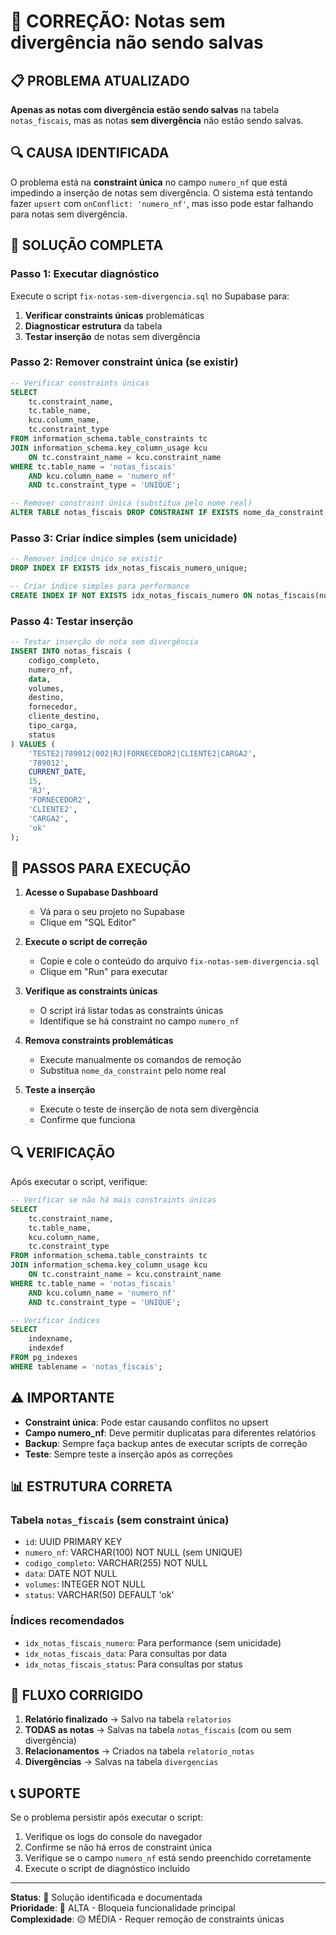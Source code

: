 # 🔧 CORREÇÃO: Notas sem divergência não sendo salvas

## 📋 PROBLEMA ATUALIZADO

**Apenas as notas com divergência estão sendo salvas** na tabela `notas_fiscais`, mas as notas **sem divergência** não estão sendo salvas.

## 🔍 CAUSA IDENTIFICADA

O problema está na **constraint única** no campo `numero_nf` que está impedindo a inserção de notas sem divergência. O sistema está tentando fazer `upsert` com `onConflict: 'numero_nf'`, mas isso pode estar falhando para notas sem divergência.

## 🚀 SOLUÇÃO COMPLETA

### Passo 1: Executar diagnóstico

Execute o script `fix-notas-sem-divergencia.sql` no Supabase para:

1. **Verificar constraints únicas** problemáticas
2. **Diagnosticar estrutura** da tabela
3. **Testar inserção** de notas sem divergência

### Passo 2: Remover constraint única (se existir)

```sql
-- Verificar constraints únicas
SELECT 
    tc.constraint_name,
    tc.table_name,
    kcu.column_name,
    tc.constraint_type
FROM information_schema.table_constraints tc
JOIN information_schema.key_column_usage kcu 
    ON tc.constraint_name = kcu.constraint_name
WHERE tc.table_name = 'notas_fiscais' 
    AND kcu.column_name = 'numero_nf'
    AND tc.constraint_type = 'UNIQUE';

-- Remover constraint única (substitua pelo nome real)
ALTER TABLE notas_fiscais DROP CONSTRAINT IF EXISTS nome_da_constraint;
```

### Passo 3: Criar índice simples (sem unicidade)

```sql
-- Remover índice único se existir
DROP INDEX IF EXISTS idx_notas_fiscais_numero_unique;

-- Criar índice simples para performance
CREATE INDEX IF NOT EXISTS idx_notas_fiscais_numero ON notas_fiscais(numero_nf);
```

### Passo 4: Testar inserção

```sql
-- Testar inserção de nota sem divergência
INSERT INTO notas_fiscais (
    codigo_completo,
    numero_nf,
    data,
    volumes,
    destino,
    fornecedor,
    cliente_destino,
    tipo_carga,
    status
) VALUES (
    'TESTE2|789012|002|RJ|FORNECEDOR2|CLIENTE2|CARGA2',
    '789012',
    CURRENT_DATE,
    15,
    'RJ',
    'FORNECEDOR2',
    'CLIENTE2',
    'CARGA2',
    'ok'
);
```

## 📝 PASSOS PARA EXECUÇÃO

1. **Acesse o Supabase Dashboard**
   - Vá para o seu projeto no Supabase
   - Clique em "SQL Editor"

2. **Execute o script de correção**
   - Copie e cole o conteúdo do arquivo `fix-notas-sem-divergencia.sql`
   - Clique em "Run" para executar

3. **Verifique as constraints únicas**
   - O script irá listar todas as constraints únicas
   - Identifique se há constraint no campo `numero_nf`

4. **Remova constraints problemáticas**
   - Execute manualmente os comandos de remoção
   - Substitua `nome_da_constraint` pelo nome real

5. **Teste a inserção**
   - Execute o teste de inserção de nota sem divergência
   - Confirme que funciona

## 🔍 VERIFICAÇÃO

Após executar o script, verifique:

```sql
-- Verificar se não há mais constraints únicas
SELECT 
    tc.constraint_name,
    tc.table_name,
    kcu.column_name,
    tc.constraint_type
FROM information_schema.table_constraints tc
JOIN information_schema.key_column_usage kcu 
    ON tc.constraint_name = kcu.constraint_name
WHERE tc.table_name = 'notas_fiscais' 
    AND kcu.column_name = 'numero_nf'
    AND tc.constraint_type = 'UNIQUE';

-- Verificar índices
SELECT 
    indexname,
    indexdef
FROM pg_indexes 
WHERE tablename = 'notas_fiscais';
```

## ⚠️ IMPORTANTE

- **Constraint única**: Pode estar causando conflitos no upsert
- **Campo numero_nf**: Deve permitir duplicatas para diferentes relatórios
- **Backup**: Sempre faça backup antes de executar scripts de correção
- **Teste**: Sempre teste a inserção após as correções

## 📊 ESTRUTURA CORRETA

### Tabela `notas_fiscais` (sem constraint única)
- `id`: UUID PRIMARY KEY
- `numero_nf`: VARCHAR(100) NOT NULL (sem UNIQUE)
- `codigo_completo`: VARCHAR(255) NOT NULL
- `data`: DATE NOT NULL
- `volumes`: INTEGER NOT NULL
- `status`: VARCHAR(50) DEFAULT 'ok'

### Índices recomendados
- `idx_notas_fiscais_numero`: Para performance (sem unicidade)
- `idx_notas_fiscais_data`: Para consultas por data
- `idx_notas_fiscais_status`: Para consultas por status

## 🔄 FLUXO CORRIGIDO

1. **Relatório finalizado** → Salvo na tabela `relatorios`
2. **TODAS as notas** → Salvas na tabela `notas_fiscais` (com ou sem divergência)
3. **Relacionamentos** → Criados na tabela `relatorio_notas`
4. **Divergências** → Salvas na tabela `divergencias`

## 📞 SUPORTE

Se o problema persistir após executar o script:

1. Verifique os logs do console do navegador
2. Confirme se não há erros de constraint única
3. Verifique se o campo `numero_nf` está sendo preenchido corretamente
4. Execute o script de diagnóstico incluído

---

**Status**: 🔧 Solução identificada e documentada  
**Prioridade**: 🔴 ALTA - Bloqueia funcionalidade principal  
**Complexidade**: 🟡 MÉDIA - Requer remoção de constraints únicas
